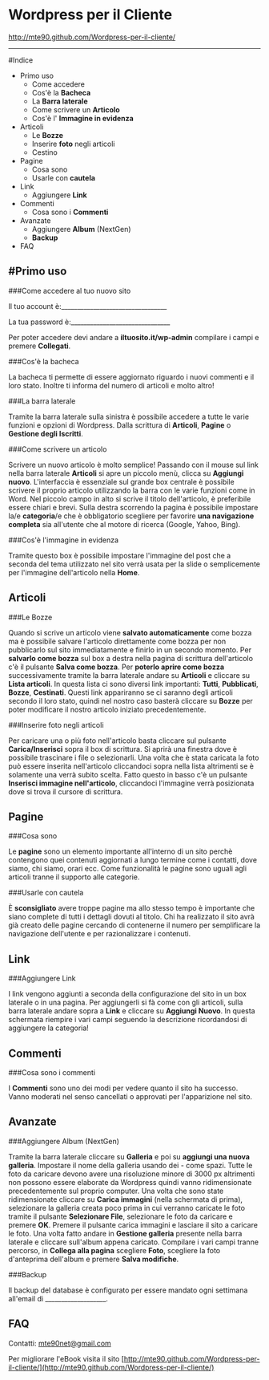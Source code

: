 Wordpress per il Cliente
=============
http://mte90.github.com/Wordpress-per-il-cliente/
***

#Indice
* Primo uso
	* Come accedere
	* Cos'è la **Bacheca**
	* La **Barra laterale**
	* Come scrivere un **Articolo**
	* Cos'è l' **Immagine in evidenza**
* Articoli
	* Le **Bozze**
	* Inserire **foto** negli articoli
	* Cestino
* Pagine
	* Cosa sono
	* Usarle con **cautela**
* Link
	* Aggiungere **Link**
* Commenti
	* Cosa sono i **Commenti**
* Avanzate
	* Aggiungere **Album** (NextGen)
	* **Backup**
* FAQ

#Primo uso
-------------

###Come accedere al tuo nuovo sito

Il tuo account è:_________________________________

La tua password è:_______________________________

Per poter accedere devi andare a **iltuosito.it/wp-admin** compilare i campi e premere **Collegati**.

###Cos'è la bacheca

La bacheca ti permette di essere aggiornato riguardo i nuovi commenti e il loro stato. Inoltre ti informa del numero di articoli e molto altro!

###La barra laterale

Tramite la barra laterale sulla sinistra è possibile accedere a tutte le varie funzioni e opzioni di Wordpress. Dalla scrittura di **Articoli**, **Pagine** o **Gestione degli Iscritti**.

###Come scrivere un articolo

Scrivere un nuovo articolo è molto semplice!
Passando con il mouse sul link nella barra laterale **Articoli** si apre un piccolo menù, clicca su **Aggiungi nuovo**.
L'interfaccia è essenziale sul grande box centrale è possibile scrivere il proprio articolo utilizzando la barra con le varie funzioni come in Word.
Nel piccolo campo in alto si scrive il titolo dell'articolo, è preferibile essere chiari e brevi.
Sulla destra scorrendo la pagina è possibile impostare la/e **categoria**/e che è obbligatorio scegliere per favorire **una navigazione completa** sia all'utente che al motore di ricerca (Google, Yahoo, Bing).

###Cos'è l'immagine in evidenza

Tramite questo box è possibile impostare l'immagine del post che a seconda del tema utilizzato nel sito verrà usata per la slide o semplicemente per l'immagine dell'articolo nella **Home**.

Articoli
-------------

###Le Bozze

Quando si scrive un articolo viene **salvato automaticamente** come bozza ma è possibile salvare l'articolo direttamente come bozza per non pubblicarlo sul sito immediatamente e finirlo in un secondo momento.
Per **salvarlo come bozza** sul box a destra nella pagina di scrittura dell'articolo c'è il pulsante **Salva come bozza**.
Per **poterlo aprire come bozza** successivamente tramite la barra laterale andare su **Articoli** e cliccare su **Lista articoli**.
In questa lista ci sono diversi link importanti: **Tutti**, **Pubblicati**, **Bozze**, **Cestinati**.
Questi link appariranno se ci saranno degli articoli secondo il loro stato, quindi nel nostro caso basterà cliccare su **Bozze** per poter modificare il nostro articolo iniziato precedentemente.

###Inserire foto negli articoli

Per caricare una o più foto nell'articolo basta cliccare sul pulsante **Carica/Inserisci** sopra il box di scrittura.
Si aprirà una finestra dove è possibile trascinare i file o selezionarli.
Una volta che è stata caricata la foto può essere inserita nell'articolo cliccandoci sopra nella lista altrimenti se è solamente una verrà subito scelta.
Fatto questo in basso c'è un pulsante **Inserisci immagine nell'articolo**, cliccandoci l'immagine verrà posizionata dove si trova il cursore di scrittura.

Pagine
-------------

###Cosa sono

Le **pagine** sono un elemento importante all'interno di un sito perchè contengono quei contenuti aggiornati a lungo termine come i contatti, dove siamo, chi siamo, orari ecc.
Come funzionalità le pagine sono uguali agli articoli tranne il supporto alle categorie.

###Usarle con cautela

È **sconsigliato** avere troppe pagine ma allo stesso tempo è importante che siano complete di tutti i dettagli dovuti al titolo.
Chi ha realizzato il sito avrà già creato delle pagine cercando di contenerne il numero per semplificare la navigazione dell'utente e per razionalizzare i contenuti.

Link
-------------

###Aggiungere Link

I link vengono aggiunti a seconda della configurazione del sito in un box laterale o in una pagina.
Per aggiungerli si fà come con gli articoli, sulla barra laterale andare sopra a **Link** e cliccare su **Aggiungi Nuovo**.
In questa schermata riempire i vari campi seguendo la descrizione ricordandosi di aggiungere la categoria!

Commenti
-------------

###Cosa sono i commenti

I **Commenti** sono uno dei modi per vedere quanto il sito ha successo.
Vanno moderati nel senso cancellati o approvati per l'apparizione nel sito.

Avanzate
-------------

###Aggiungere Album (NextGen)

Tramite la barra laterale cliccare su **Galleria** e poi su **aggiungi una nuova galleria**.
Impostare il nome della galleria usando dei - come spazi.
Tutte le foto da caricare devono avere una risoluzione minore di 3000 px altrimenti non possono essere elaborate da Wordpress quindi vanno ridimensionate precedentemente sul proprio computer.
Una volta che sono state ridimensionate cliccare su **Carica immagini** (nella schermata di prima), selezionare la galleria creata poco prima in cui verranno caricate le foto tramite il pulsante **Selezionare File**, selezionare le foto da caricare e premere **OK**.
Premere il pulsante carica immagini e lasciare il sito a caricare le foto.
Una volta fatto andare in **Gestione galleria** presente nella barra laterale e cliccare sull'album appena caricato.
Compilare i vari campi tranne percorso, in **Collega alla pagina** scegliere **Foto**, scegliere la foto d'anteprima dell'album e premere **Salva modifiche**.

###Backup

Il backup del database è configurato per essere mandato ogni settimana all'email di ___________________.

FAQ
-------------

Contatti: mte90net@gmail.com

Per migliorare l'eBook visita il sito [http://mte90.github.com/Wordpress-per-il-cliente/](http://mte90.github.com/Wordpress-per-il-cliente/)